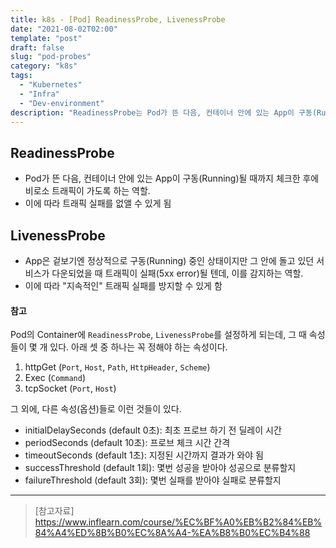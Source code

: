 ```yaml
---
title: k8s - [Pod] ReadinessProbe, LivenessProbe
date: "2021-08-02T02:00"
template: "post"
draft: false
slug: "pod-probes"
category: "k8s"
tags:
  - "Kubernetes"
  - "Infra"
  - "Dev-environment"
description: "ReadinessProbe는 Pod가 뜬 다음, 컨테이너 안에 있는 App이 구동(Running)될 때까지 체크한 후에 비로소 트래픽이 가도록 해주고, LivenessProbe는 서비스가 다운되었을 때 트래픽이 실패(5xx error)될 텐데, 이를 감지하여 지속적인 트래픽 실패를 방지해준다."
---
```


## ReadinessProbe
- Pod가 뜬 다음, 컨테이너 안에 있는 App이 구동(Running)될 때까지 체크한 후에 비로소 트래픽이 가도록 하는 역할.
- 이에 따라 트래픽 실패를 없앨 수 있게 됨

## LivenessProbe
- App은 겉보기엔 정상적으로 구동(Running) 중인 상태이지만 그 안에 돌고 있던 서비스가 다운되었을 때 트래픽이 실패(5xx error)될 텐데, 이를 감지하는 역할.
- 이에 따라 "지속적인" 트래픽 실패를 방지할 수 있게 함

#### 참고
Pod의 Container에 `ReadinessProbe`, `LivenessProbe`를 설정하게 되는데, 그 때 속성들이 몇 개 있다. 
아래 셋 중 하나는 꼭 정해야 하는 속성이다.

1. httpGet (`Port`, `Host`, `Path`, `HttpHeader`, `Scheme`)
2. Exec (`Command`)
3. tcpSocket (`Port`, `Host`)

그 외에, 다른 속성(옵션)들로 이런 것들이 있다. 

- initialDelaySeconds (default 0초): 최초 프로브 하기 전 딜레이 시간
- periodSeconds (default 10초): 프로브 체크 시간 간격
- timeoutSeconds (default 1초): 지정된 시간까지 결과가 와야 됨
- successThreshold (default 1회): 몇번 성공을 받아야 성공으로 분류할지
- failureThreshold (default 3회): 몇번 실패를 받아야 실패로 분류할지

---

> [참고자료]  
> https://www.inflearn.com/course/%EC%BF%A0%EB%B2%84%EB%84%A4%ED%8B%B0%EC%8A%A4-%EA%B8%B0%EC%B4%88  
  